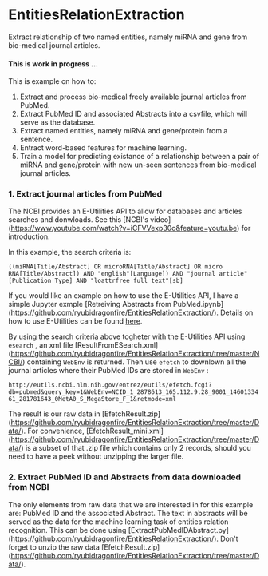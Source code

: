 # EntitiesRelationExtraction
Extract relationship of two named entities, namely miRNA and gene from bio-medical journal articles. 

#### This is work in progress ...

This is example on how to:

1. Extract and process bio-medical freely available journal articles from PubMed.
2. Extract PubMed ID and associated Abstracts into a csvfile, which will serve as the database.
3. Extract named entities, namely miRNA and gene/protein from a sentence.
4. Entract word-based features for machine learning.
5. Train a model for predicting existance of a relationship between a pair of miRNA and gene/protein with new un-seen sentences from bio-medical journal articles. 

### 1. Extract journal articles from PubMed

The NCBI provides an E-Utilities API to allow for databases and articles searches and donwloads. See this [NCBI's video] (https://www.youtube.com/watch?v=iCFVVexp30o&feature=youtu.be) for introduction.

In this example, the search criteria is:

`((miRNA[Title/Abstract] OR microRNA[Title/Abstract] OR micro RNA[Title/Abstract]) AND "english"[Language]) AND "journal article"[Publication Type] AND "loattrfree full text"[sb]`

If you would like an example on how to use the E-Utilities API, I have a simple Jupyter exmple [Retreiving Abstracts from PubMed.ipynb] (https://github.com/ryubidragonfire/EntitiesRelationExtraction/).  Details on how to use E-Utilities can be found [here](http://www.ncbi.nlm.nih.gov/books/NBK25499/).

By using the search criteria above togheter with the E-Utilities API using `esearch` , an xml file [ResultFromESearch.xml] (https://github.com/ryubidragonfire/EntitiesRelationExtraction/tree/master/NCBI/) containing `WebEnv` is returned. Then use `efetch` to downlown all the journal articles where their PubMed IDs are stored in `WebEnv` :

`http://eutils.ncbi.nlm.nih.gov/entrez/eutils/efetch.fcgi?db=pubmed&query_key=1&WebEnv=NCID_1_2878613_165.112.9.28_9001_1460133461_281781643_0MetA0_S_MegaStore_F_1&retmode=xml`

The result is our raw data in [EfetchResult.zip] (https://github.com/ryubidragonfire/EntitiesRelationExtraction/tree/master/Data/). For convenience, [EfetchResult_mini.xml] (https://github.com/ryubidragonfire/EntitiesRelationExtraction/tree/master/Data/) is a subset of that .zip file which contains only 2 records, should you need to have a peek without unzipping the larger file.

### 2. Extract PubMed ID and Abstracts from data downloaded from NCBI

The only elements from raw data that we are interested in for this example are: PubMed ID and the associated Abstract. The text in abstracts will be served as the data for the machine learning task of entities relation recognition. This can be done using [ExtractPubMedIDAbstract.py] (https://github.com/ryubidragonfire/EntitiesRelationExtraction/). Don't forget to unzip the raw data [EfetchResult.zip] (https://github.com/ryubidragonfire/EntitiesRelationExtraction/tree/master/Data/).

